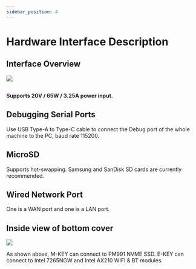 ```yaml
---
sidebar_position: 4
---
```


# Hardware Interface Description

<!-- The following interfaces are deleted if they are not present, and added if there are interfaces that are not listed. -->

## Interface Overview

![](/img/bm168m/radxa_fogwise_bm168m.webp)

## 

**Supports 20V / 65W / 3.25A power input.**

## Debugging Serial Ports

Use USB Type-A to Type-C cable to connect the Debug port of the whole machine to the PC, baud rate 115200.

## MicroSD

Supports hot-swapping. Samsung and SanDisk SD cards are currently recommended.

## Wired Network Port

One is a WAN port and one is a LAN port.

## Inside view of bottom cover

![](/img/bm168m/mark_fogwise_bm168m_02.webp)

As shown above, M-KEY can connect to PM991 NVME SSD. E-KEY can connect to Intel 7265NGW and Intel AX210 WIFI & BT modules.
